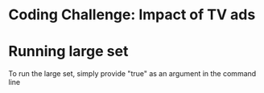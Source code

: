 Coding Challenge: Impact of TV ads
========

# Running large set
To run the large set, simply provide "true" as an argument in the command line